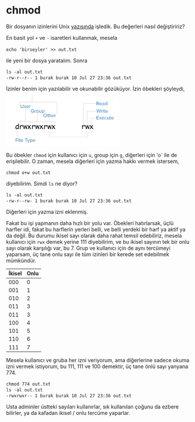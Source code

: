 # chmod

Bir dosyanın izinlerini Unix [yazısında](unix.md) işledik. Bu
değerleri nasıl değiştiririz?

En basit yol `+` ve `-` isaretleri kullanmak, mesela

`echo 'birseyler' >> out.txt`

ile yeni bir dosya yaratalım. Sonra

```
ls -al out.txt 
-rw-r--r-- 1 burak burak 10 Jul 27 23:36 out.txt
```

İzinler benim için yazılabilir ve okunabilir gözüküyor. İzin öbekleri şöyleydi,

![](ls.png)

Bu öbekler `chmod` için kullanıcı için `u`, group için `g`, diğerleri
için 'o` ile de erişilebilir. O zaman, mesela diğerleri için yazma
hakkı vermek istersem,

```
chmod o+w out.txt
```

diyebilirim. Simdi `ls` ne diyor?

```
ls -al out.txt 
-rw-r--rw- 1 burak burak 10 Jul 27 23:36 out.txt
```

Diğerleri için yazma izni eklenmiş.

Fakat bu işi yapmanın daha hızlı bir yolu var. Öbekleri hatırlarsak,
üçlü harfler idi, fakat bu harflerin yerleri belli, ve belli yerdeki
bir harf ya aktif ya da değil. Bu durumu ikisel sayı olarak daha rahat
temsil edebiliriz, mesela kullanıcı için `rwx` demek yerine 111
diyebilirim, ve bu ikisel sayının tek bir onlu sayı olarak karşılığı
var, bu 7. Grup ve kullanıcı için de aynı tercümeyi yaparsam, üç tane
onlu sayı ile tüm izinleri bir kerede set edebilmek mümkündür. 


| İkisel | Onlu     |
| -------|----------|
| 000    |  0       |
| 001    |  1       |
| 010    |  2       |
| 011    |  3       |
| 011    |  3       |
| 100    |  4       |
| 101    |  5       |
| 110    |  6       |
| 111    |  7       |

Mesela kullanıcı ve gruba her izni veriyorum, ama diğerlerine sadece
okuma izni vermek istiyorum, bu 111, 111 ve 100 demektir, üç tane önlü
sayı yanyana 774.

```
chmod 774 out.txt
ls -al out.txt 
-rwxrwxr-- 1 burak burak 10 Jul 27 23:36 out.txt
```

Usta adminler üstteki sayıları kullanırlar, sık kullanılan çoğunu da
ezbere bilirler, ya da kafadan ikisel / onlu tercüme yaparlar.






